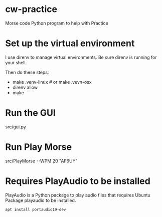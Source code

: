 # cw-practice
Morse code Python program to help with Practice

# Set up the virtual environment
I use direnv to manage virtual environments.  Be sure direnv is running for your shell.

Then do these steps:
- make .venv-linux # or make .vevn-osx
- direnv allow
- make

# Run the GUI
src/gui.py

# Run Play Morse
src/PlayMorse --WPM 20 "AF6UY"

# Requires PlayAudio to be installed

PlayAudio is a Python package to play audio files 
that requires Ubuntu Package playaudio to be installed.

```bash
apt install portaudio19-dev
```
